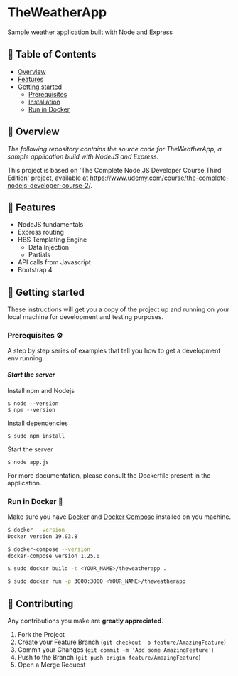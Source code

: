 <!-- HEADER -->

# TheWeatherApp

Sample weather application built with Node and Express
<br>



## :ledger: Table of Contents

* [Overview](#book-overview)
* [Features](#beginner-features)
* [Getting started](#checkered_flag-getting-started)
  * [Prerequisites](#prerequisites-gear) 
  * [Installation](#installation-electric_plug)
  * [Run in Docker](#run-in-docker-whale)


## :book: Overview 

*The following repository contains the source code for TheWeatherApp, a sample application build with NodeJS and Express.*


This project is based on 'The Complete Node.JS Developer Course Third Edition' project, available at https://www.udemy.com/course/the-complete-nodejs-developer-course-2/.

## :beginner: Features 

* NodeJS fundamentals
* Express routing
* HBS Templating Engine
    * Data Injection
    * Partials
* API calls from Javascript
* Bootstrap 4

## :checkered_flag: Getting started 
These instructions will get you a copy of the project up and running on your local machine for development and testing purposes. 

### Prerequisites :gear:
A step by step series of examples that tell you how to get a development env running.

#### *Start the server*

Install npm and Nodejs

```
$ node --version
$ npm --version
```

Install dependencies 

```
$ sudo npm install
```


Start the server 

```
$ node app.js
```

For more documentation, please consult the Dockerfile present in the application.

### Run in Docker :whale:

Make sure you have [Docker](https://docs.docker.com/get-docker/) and [Docker Compose](https://docs.docker.com/compose/install/) installed on you machine.

```sh
$ docker --version
Docker version 19.03.8
```

```sh
$ docker-compose --version
docker-compose version 1.25.0
```

```sh
$ sudo docker build -t <YOUR_NAME>/theweatherapp .
```

```sh
$ sudo docker run -p 3000:3000 <YOUR_NAME>/theweatherapp
```



## :raised_hands: Contributing

Any contributions you make are **greatly appreciated**.

1. Fork the Project
2. Create your Feature Branch (`git checkout -b feature/AmazingFeature`)
3. Commit your Changes (`git commit -m 'Add some AmazingFeature'`)
4. Push to the Branch (`git push origin feature/AmazingFeature`)
5. Open a Merge Request
